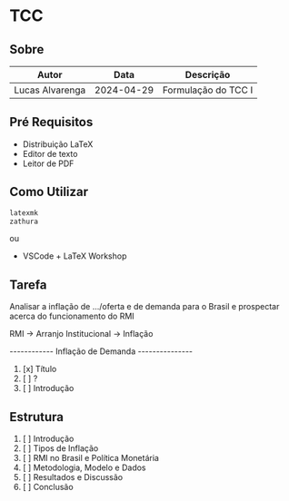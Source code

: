 # TCC

## Sobre

| Autor           | Data       | Descrição           |
| --------------- | ---------- | ------------------- |
| Lucas Alvarenga | 2024-04-29 | Formulação do TCC I |

## Pré Requisitos

- Distribuição LaTeX
- Editor de texto
- Leitor de PDF

## Como Utilizar

```sh
latexmk
zathura
```

ou

- VSCode + LaTeX Workshop

## Tarefa

Analisar a inflação de .../oferta e de demanda para o Brasil e
prospectar acerca do funcionamento do RMI

RMI &rarr; Arranjo Institucional &rarr; Inflação

------------ Inflação de Demanda ---------------

1. [x] Título
2. [ ] ?
3. [ ] Introdução

## Estrutura

1. [ ] Introdução
2. [ ] Tipos de Inflação
3. [ ] RMI no Brasil e Política Monetária
4. [ ] Metodologia, Modelo e Dados
5. [ ] Resultados e Discussão
6. [ ] Conclusão
